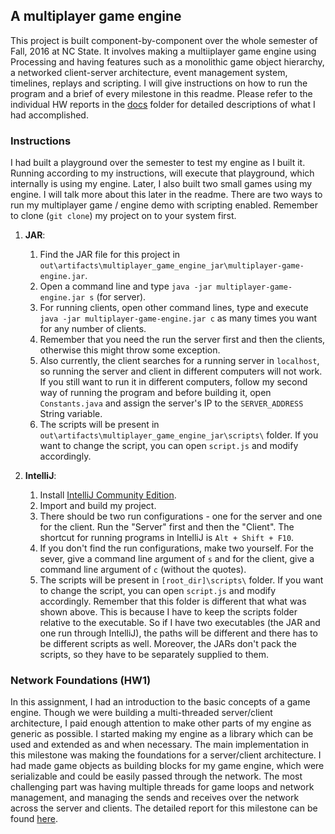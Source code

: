 ## A multiplayer game engine

This project is built component-by-component over the whole semester of Fall, 2016 at NC State. It involves making a multiiplayer game engine using Processing and having features such as a monolithic game object hierarchy, a networked client-server architecture, event management system, timelines, replays and scripting. I will give instructions on how to run the program and a brief of every milestone in this readme. Please refer to the individual HW reports in the [docs](docs/) folder for detailed descriptions of what I had accomplished. 

### Instructions

I had built a playground over the semester to test my engine as I built it. Running according to my instructions, will execute that playground, which internally is using my engine. Later, I also built two small games using my engine. I will talk more about this later in the readme. There are two ways to run my multiplayer game / engine demo with scripting enabled. Remember to clone (`git clone`) my project on to your system first. 

1. **JAR**:
    1. Find the JAR file for this project in
    `out\artifacts\multiplayer_game_engine_jar\multiplayer-game-engine.jar`.
    2. Open a command line and type `java -jar multiplayer-game-engine.jar s` (for server).
    3. For running clients, open other command lines, type and execute `java -jar multiplayer-game-engine.jar c` as many times you want for any number of clients.
    4. Remember that you need the run the server first and then the clients, otherwise this might throw some exception.
    5. Also currently, the client searches for a running server in `localhost`, so running the server and client in different computers will not work. If you still want to run it in different computers, follow my second way of running the program and before building it, open `Constants.java` and assign the server's IP to the `SERVER_ADDRESS` String variable.
    6. The scripts will be present in `out\artifacts\multiplayer_game_engine_jar\scripts\` folder. If you want to change the script, you can open `script.js` and modify accordingly.  
      
2. **IntelliJ**:
    1. Install [IntelliJ Community Edition](https://www.jetbrains.com/idea/download/#section=windows).
    2. Import and build my project.
    3. There should be two run configurations - one for the server and one for the client. Run the "Server" first and then the "Client". The shortcut for running programs in IntelliJ is `Alt + Shift + F10`.
    4. If you don't find the run configurations, make two yourself. For the sever, give a command line argument of `s` and for the client, give a command line argument of `c` (without the quotes).
    5. The scripts will be present in `[root_dir]\scripts\` folder. If you want to change the script, you can open `script.js` and modify accordingly. Remember that this folder is different that what was shown above. This is because I have to keep the scripts folder relative to the executable. So if I have two executables (the JAR and one run through IntelliJ), the paths will be different and there has to be different scripts as well. Moreover, the JARs don't pack the scripts, so they have to be separately supplied to them. 
    
### Network Foundations (HW1)

In this assignment, I had an introduction to the basic concepts of a game engine. Though we were building a multi-threaded server/client architecture, I paid enough attention to make other parts of my engine as generic as possible. I started making my engine as a library which can be used and extended as and when necessary. The main implementation in this milestone was making the foundations for a server/client architecture. I had made game objects as building blocks for my game engine, which were serializable and could be easily passed through the network. The most challenging part was having multiple threads for game loops and network management, and managing the sends and receives over the network across the server and clients. The detailed report for this milestone can be found [here](docs/HW1_Report.pdf).

